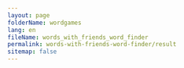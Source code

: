 ```yaml
---
layout: page
folderName: wordgames
lang: en
fileName: words_with_friends_word_finder
permalink: words-with-friends-word-finder/result
sitemap: false
---
```

